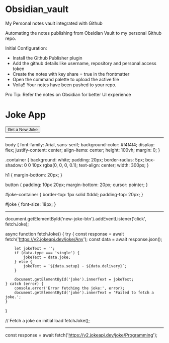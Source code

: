 # Obsidian_vault
My Personal notes vault integrated with Github

Automating the notes publishing from Obsidian Vault to my personal Github repo.

Initial Configuration:
- Install the Github Publisher plugin
- Add the github details like username, repository and personal access token
- Create the notes with key share = true in the frontmatter
- Open the command palette to upload the active file
- Voila!! Your notes have been pushed to your repo.

Pro Tip: Refer the notes on Obsidian for better UI experience

<!DOCTYPE html>
<html lang="en">
<head>
    <meta charset="UTF-8">
    <meta name="viewport" content="width=device-width, initial-scale=1.0">
    <title>Joke App</title>
    <link rel="stylesheet" href="styles.css">
</head>
<body>
    <div class="container">
        <h1>Joke App</h1>
        <button id="new-joke-btn">Get a New Joke</button>
        <div id="joke-container">
            <p id="joke"></p>
        </div>
    </div>
    <script src="scripts.js"></script>
</body>
</html>

---

body {
    font-family: Arial, sans-serif;
    background-color: #f4f4f4;
    display: flex;
    justify-content: center;
    align-items: center;
    height: 100vh;
    margin: 0;
}

.container {
    background: white;
    padding: 20px;
    border-radius: 5px;
    box-shadow: 0 0 10px rgba(0, 0, 0, 0.1);
    text-align: center;
    width: 300px;
}

h1 {
    margin-bottom: 20px;
}

button {
    padding: 10px 20px;
    margin-bottom: 20px;
    cursor: pointer;
}

#joke-container {
    border-top: 1px solid #ddd;
    padding-top: 20px;
}

#joke {
    font-size: 18px;
}

---

document.getElementById('new-joke-btn').addEventListener('click', fetchJoke);

async function fetchJoke() {
    try {
        const response = await fetch('https://v2.jokeapi.dev/joke/Any');
        const data = await response.json();

        let jokeText = '';
        if (data.type === 'single') {
            jokeText = data.joke;
        } else {
            jokeText = `${data.setup} - ${data.delivery}`;
        }

        document.getElementById('joke').innerText = jokeText;
    } catch (error) {
        console.error('Error fetching the joke:', error);
        document.getElementById('joke').innerText = 'Failed to fetch a joke.';
    }
}

// Fetch a joke on initial load
fetchJoke();

----
const response = await fetch('https://v2.jokeapi.dev/joke/Programming');
